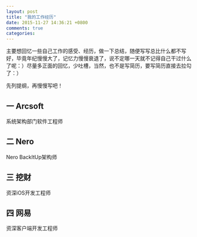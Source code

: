 ```yaml
---
layout: post
title: "我的工作经历"
date: 2015-11-27 14:36:21 +0800
comments: true
categories: 
---
```


主要想回忆一些自己工作的感受、经历，做一下总结，随便写写总比什么都不写好，毕竟年纪慢慢大了，记忆力慢慢衰退了，说不定哪一天就不记得自己干过什么了呢：）尽量多正面的回忆，少吐槽，当然，也不是写简历，要写简历直接去拉勾了：）

先列提纲，再慢慢写吧！

## 一 Arcsoft
系统架构部门软件工程师

## 二 Nero
Nero BackItUp架构师

## 三 挖财
资深iOS开发工程师

## 四 网易
资深客户端开发工程师

